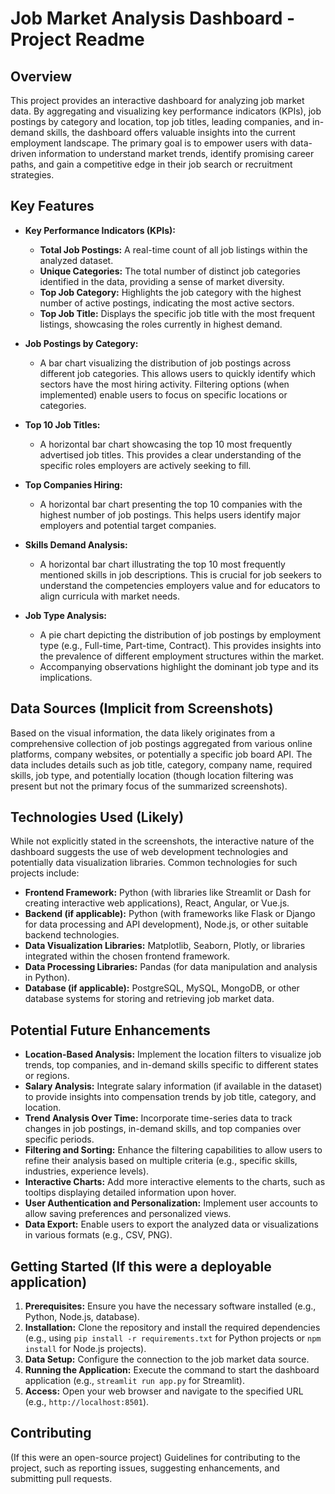 # Job Market Analysis Dashboard - Project Readme

## Overview

This project provides an interactive dashboard for analyzing job market data. By aggregating and visualizing key performance indicators (KPIs), job postings by category and location, top job titles, leading companies, and in-demand skills, the dashboard offers valuable insights into the current employment landscape. The primary goal is to empower users with data-driven information to understand market trends, identify promising career paths, and gain a competitive edge in their job search or recruitment strategies.

## Key Features

* **Key Performance Indicators (KPIs):**
    * **Total Job Postings:** A real-time count of all job listings within the analyzed dataset.
    * **Unique Categories:** The total number of distinct job categories identified in the data, providing a sense of market diversity.
    * **Top Job Category:** Highlights the job category with the highest number of active postings, indicating the most active sectors.
    * **Top Job Title:** Displays the specific job title with the most frequent listings, showcasing the roles currently in highest demand.

* **Job Postings by Category:**
    * A bar chart visualizing the distribution of job postings across different job categories. This allows users to quickly identify which sectors have the most hiring activity. Filtering options (when implemented) enable users to focus on specific locations or categories.

* **Top 10 Job Titles:**
    * A horizontal bar chart showcasing the top 10 most frequently advertised job titles. This provides a clear understanding of the specific roles employers are actively seeking to fill.

* **Top Companies Hiring:**
    * A horizontal bar chart presenting the top 10 companies with the highest number of job postings. This helps users identify major employers and potential target companies.

* **Skills Demand Analysis:**
    * A horizontal bar chart illustrating the top 10 most frequently mentioned skills in job descriptions. This is crucial for job seekers to understand the competencies employers value and for educators to align curricula with market needs.

* **Job Type Analysis:**
    * A pie chart depicting the distribution of job postings by employment type (e.g., Full-time, Part-time, Contract). This provides insights into the prevalence of different employment structures within the market.
    * Accompanying observations highlight the dominant job type and its implications.

## Data Sources (Implicit from Screenshots)

Based on the visual information, the data likely originates from a comprehensive collection of job postings aggregated from various online platforms, company websites, or potentially a specific job board API. The data includes details such as job title, category, company name, required skills, job type, and potentially location (though location filtering was present but not the primary focus of the summarized screenshots).

## Technologies Used (Likely)

While not explicitly stated in the screenshots, the interactive nature of the dashboard suggests the use of web development technologies and potentially data visualization libraries. Common technologies for such projects include:

* **Frontend Framework:** Python (with libraries like Streamlit or Dash for creating interactive web applications), React, Angular, or Vue.js.
* **Backend (if applicable):** Python (with frameworks like Flask or Django for data processing and API development), Node.js, or other suitable backend technologies.
* **Data Visualization Libraries:** Matplotlib, Seaborn, Plotly, or libraries integrated within the chosen frontend framework.
* **Data Processing Libraries:** Pandas (for data manipulation and analysis in Python).
* **Database (if applicable):** PostgreSQL, MySQL, MongoDB, or other database systems for storing and retrieving job market data.

## Potential Future Enhancements

* **Location-Based Analysis:** Implement the location filters to visualize job trends, top companies, and in-demand skills specific to different states or regions.
* **Salary Analysis:** Integrate salary information (if available in the dataset) to provide insights into compensation trends by job title, category, and location.
* **Trend Analysis Over Time:** Incorporate time-series data to track changes in job postings, in-demand skills, and top companies over specific periods.
* **Filtering and Sorting:** Enhance the filtering capabilities to allow users to refine their analysis based on multiple criteria (e.g., specific skills, industries, experience levels).
* **Interactive Charts:** Add more interactive elements to the charts, such as tooltips displaying detailed information upon hover.
* **User Authentication and Personalization:** Implement user accounts to allow saving preferences and personalized views.
* **Data Export:** Enable users to export the analyzed data or visualizations in various formats (e.g., CSV, PNG).

## Getting Started (If this were a deployable application)

1.  **Prerequisites:** Ensure you have the necessary software installed (e.g., Python, Node.js, database).
2.  **Installation:** Clone the repository and install the required dependencies (e.g., using `pip install -r requirements.txt` for Python projects or `npm install` for Node.js projects).
3.  **Data Setup:** Configure the connection to the job market data source.
4.  **Running the Application:** Execute the command to start the dashboard application (e.g., `streamlit run app.py` for Streamlit).
5.  **Access:** Open your web browser and navigate to the specified URL (e.g., `http://localhost:8501`).

## Contributing

(If this were an open-source project) Guidelines for contributing to the project, such as reporting issues, suggesting enhancements, and submitting pull requests.
